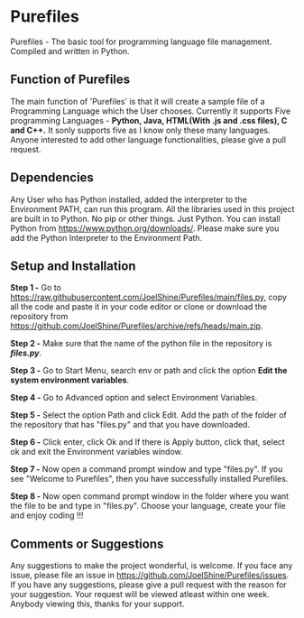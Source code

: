 # Purefiles
Purefiles - The basic tool for programming language file management. Compiled and written in Python.

Function of Purefiles
---------------------
The main function of 'Purefiles' is that it will create a sample file of a Programming Language which the User chooses. Currently it supports Five programming Languages - **Python, Java, HTML(With .js and .css files), C and C++.** It sonly supports five as I know only these many languages. Anyone interested to add other language functionalities, please give a pull request.

Dependencies
------------
Any User who has Python installed, added the interpreter to the Environment PATH, can run this program. All the libraries used in this project are built in to Python. No pip or other things. Just Python. You can install Python from https://www.python.org/downloads/. Please make sure you add the Python Interpreter to the Environment Path.

Setup and Installation
----------------------
**Step 1 -** Go to https://raw.githubusercontent.com/JoelShine/Purefiles/main/files.py, copy all the code and paste it in your code editor or clone or download the repository from https://github.com/JoelShine/Purefiles/archive/refs/heads/main.zip. 

**Step 2 -** Make sure that the name of the python file in the repository is **_files.py_**. 

**Step 3 -** Go to Start Menu, search env or path and click the option **Edit the system environment variables**.

**Step 4 -** Go to Advanced option and select Environment Variables.

**Step 5 -** Select the option Path and click Edit. Add the path of the folder of the repository that has "files.py" and that you have downloaded.

**Step 6 -** Click enter, click Ok and If there is Apply button, click that, select ok and exit the Environment variables window.

**Step 7 -** Now open a command prompt window and type "files.py". If you see "Welcome to Purefiles", then you have successfully installed Purefiles.

**Step 8 -** Now open command prompt window in the folder where you want the file to be and type in "files.py". Choose your language, create your file and enjoy coding !!!

Comments or Suggestions
-----------------------
Any suggestions to make the project wonderful, is welcome. If you face any issue, please file an issue in https://github.com/JoelShine/Purefiles/issues. If you have any suggestions, please give a pull request with the reason for your suggestion. Your request will be viewed atleast within one week. Anybody viewing this, thanks for your support.

